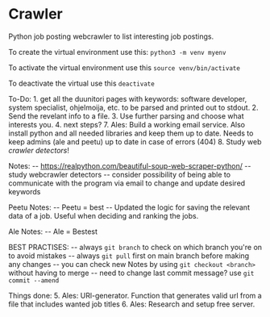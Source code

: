 # Crawler
Python job posting webcrawler to list interesting job postings.

To create the virtual environment use this: `python3 -m venv myenv`

To activate the virtual environment use this `source venv/bin/activate`

To deactivate the virtual use this `deactivate`

To-Do:
	1. get all the duunitori pages with keywords: software developer, system specialist, ohjelmoija, etc. to be parsed and printed out to stdout.
	2. Send the revelant info to a file.
	3. Use further parsing and choose what interests you.
	4. next steps?
	7. Ales: Build a working email service. Also install python and all needed libraries and keep them up to date. Needs to keep admins (ale and peetu) up to date in case of errors (404)
	8. Study web _crawler detectors_!


Notes:
--	https://realpython.com/beautiful-soup-web-scraper-python/
--	study webcrawler detectors
--	consider possibility of being able to communicate with the program via email to change and update desired keywords

Peetu Notes:
-- Peetu = best
-- Updated the logic for saving the relevant data of a job. Useful when deciding and ranking the jobs.

Ale Notes:
-- Ale = Bestest

BEST PRACTISES:
--	always `git branch` to check on which branch you're on to avoid mistakes
--	always `git pull` first on main branch before making any changes
--	you can check new Notes by using `git checkout <branch>` without having to merge
--	need to change last commit message? use `git commit --amend`

Things done:
	5. Ales: URl-generator. Function that generates valid url from a file that includes wanted job titles
	6. Ales: Research and setup free server.

